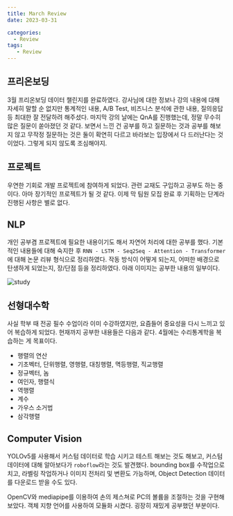 ```yaml
---
title: March Review
date: 2023-03-31

categories:
  - Review
tags:
   - Review
---
```


## 프리온보딩
3월 프리온보딩 데이터 챌린지를 완료하였다. 강사님에 대한 정보나 강의 내용에 대해 자세히 말할 순 없지만 통계적인 내용, A/B Test, 비즈니스 분석에 관한 내용, 질의응답 등 최대한 잘 전달하려 해주셨다. 마지막 강의 날에는 QnA를 진행했는데, 정말 무수히 많은 질문이 쏟아졌던 것 같다. 보면서 느낀 건 공부를 하고 질문하는 것과 공부를 해보지 않고 무작정 질문하는 것은 둘이 확연히 다르고 바라보는 입장에서 다 드러난다는 것이었다. 그렇게 되지 않도록 조심해야지.

## 프로젝트
우연한 기회로 개발 프로젝트에 참여하게 되었다. 관련 교재도 구입하고 공부도 하는 중이다. 아마 장기적인 프로젝트가 될 것 같다. 이제 막 팀원 모집 완료 후 기획하는 단계라 진행된 사항은 별로 없다.

## NLP
개인 공부겸 프로젝트에 필요한 내용이기도 해서 자연어 처리에 대한 공부를 했다. 기본적인 내용들에 대해 숙지한 후 `RNN - LSTM - Seq2Seq - Attention - Transformer`에 대해 논문 리뷰 형식으로 정리하였다. 작동 방식이 어떻게 되는지, 어떠한 배경으로 탄생하게 되었는지, 장/단점 등을 정리하였다. 아래 이미지는 공부한 내용의 일부이다.
<br>

![study](https://user-images.githubusercontent.com/100760303/228999438-1e03d375-1b10-4a50-af0d-edb766480778.jpg)

## 선형대수학
사실 학부 때 전공 필수 수업이라 이미 수강하였지만, 요즘들어 중요성을 다시 느끼고 있어 복습하게 되었다. 현재까지 공부한 내용들은 다음과 같다. 4월에는 수리통계학을 복습하는 게 목표이다.

- 행렬의 연산
- 기초벡터, 단위행렬, 영행렬, 대칭행렬, 멱등행렬, 직교행렬
- 정규벡터, 놈
- 여인자, 행렬식
- 역행렬
- 계수
- 가우스 소거법
- 삼각행렬

## Computer Vision
YOLOv5를 사용해서 커스텀 데이터로 학습 시키고 테스트 해보는 것도 해보고, 커스텀 데이터에 대해 알아보다가 `roboflow`라는 것도 발견했다. bounding box를 수작업으로 치고, 라벨링 작업하거나 이미지 전처리 및 변환도 가능하며, Object Detection 데이터를 다운로드 받을 수도 있다. 

OpenCV와 mediapipe를 이용하여 손의 제스쳐로 PC의 볼륨을 조절하는 것을 구현해보았다. 객체 지향 언어를 사용하여 모듈화 시켰다. 굉장히 재밌게 공부했던 부분이다.
